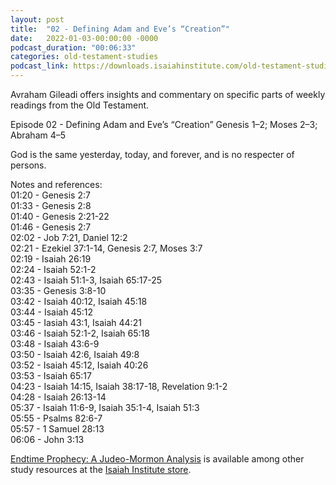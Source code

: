 ```yaml
---
layout: post
title:  "02 - Defining Adam and Eve’s “Creation”"
date:   2022-01-03-00:00:00 -0000
podcast_duration: "00:06:33"
categories: old-testament-studies
podcast_link: https://downloads.isaiahinstitute.com/old-testament-studies/II-OT-02.mp3
---
```

Avraham Gileadi offers insights and commentary on specific parts of weekly readings from the Old Testament.

Episode 02 - Defining Adam and Eve’s “Creation”
Genesis 1–2; Moses 2–3; Abraham 4–5

God is the same yesterday, today, and forever, and is no respecter of persons.

Notes and references:  
01:20 - Genesis 2:7  
01:33 - Genesis 2:8  
01:40 - Genesis 2:21-22  
01:46 - Genesis 2:7  
02:02 - Job 7:21, Daniel 12:2  
02:21 - Ezekiel 37:1-14, Genesis 2:7, Moses 3:7  
02:19 - Isaiah 26:19  
02:24 - Isaiah 52:1-2  
02:43 - Isaiah 51:1-3, Isaiah 65:17-25  
03:35 - Genesis 3:8-10  
03:42 - Isaiah 40:12, Isaiah 45:18  
03:44 - Isaiah 45:12  
03:45 - Iasiah 43:1, Isaiah 44:21  
03:46 - Isaiah 52:1-2, Isaiah 65:18  
03:48 - Isaiah 43:6-9  
03:50 - Isaiah 42:6, Isaiah 49:8  
03:52 - Isaiah 45:12, Isaiah 40:26  
03:53 - Isaiah 65:17  
04:23 - Isaiah 14:15, Isaiah 38:17-18, Revelation 9:1-2  
04:28 - Isaiah 26:13-14  
05:37 - Isaiah 11:6-9, Isaiah 35:1-4, Isaiah 51:3  
05:55 - Psalms 82:6-7  
05:57 - 1 Samuel 28:13  
06:06 - John 3:13  


[Endtime Prophecy: A Judeo-Mormon Analysis](https://isaiahinstitute.com/product/endtime-prophecy-a-judeo-mormon-analysis/) is available among other study resources at the [Isaiah Institute store](https://isaiahinstitute.com/store/).